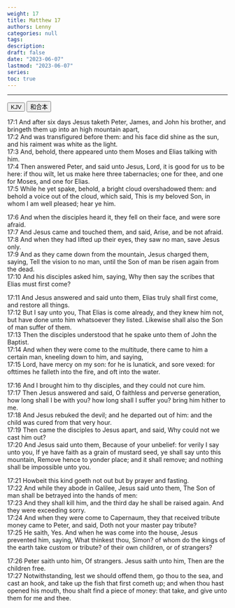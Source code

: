 ```yaml
---
weight: 17
title: Matthew 17
authors: Lenny
categories: null
tags: 
description: 
draft: false
date: "2023-06-07"
lastmod: "2023-06-07"
series:
toc: true
---
```



<!--more-->
---

<!-- Tab links -->

<div class="tab">
  <button class="tablinks active" onclick="tablabel(event, 'english')">KJV</button>
  <button class="tablinks" onclick="tablabel(event, 'chinese')">和合本</button>
</div>

<!-- Tab content -->
<div id="english" class="tabcontent" style="display:block">

17:1 And after six days Jesus taketh Peter, James, and John his brother, and bringeth them up into an high mountain apart,  
17:2 And was transfigured before them: and his face did shine as the sun, and his raiment was white as the light.  
17:3 And, behold, there appeared unto them Moses and Elias talking with him.  
17:4 Then answered Peter, and said unto Jesus, Lord, it is good for us to be here: if thou wilt, let us make here three tabernacles; one for thee, and one for Moses, and one for Elias.  
17:5 While he yet spake, behold, a bright cloud overshadowed them: and behold a voice out of the cloud, which said, This is my beloved Son, in whom I am well pleased; hear ye him.  

17:6 And when the disciples heard it, they fell on their face, and were sore afraid.  
17:7 And Jesus came and touched them, and said, Arise, and be not afraid.  
17:8 And when they had lifted up their eyes, they saw no man, save Jesus only.  
17:9 And as they came down from the mountain, Jesus charged them, saying, Tell the vision to no man, until the Son of man be risen again from the dead.  
17:10 And his disciples asked him, saying, Why then say the scribes that Elias must first come?  

17:11 And Jesus answered and said unto them, Elias truly shall first come, and restore all things.  
17:12 But I say unto you, That Elias is come already, and they knew him not, but have done unto him whatsoever they listed. Likewise shall also the Son of man suffer of them.  
17:13 Then the disciples understood that he spake unto them of John the Baptist.  
17:14 And when they were come to the multitude, there came to him a certain man, kneeling down to him, and saying,  
17:15 Lord, have mercy on my son: for he is lunatick, and sore vexed: for ofttimes he falleth into the fire, and oft into the water.  

17:16 And I brought him to thy disciples, and they could not cure him.  
17:17 Then Jesus answered and said, O faithless and perverse generation, how long shall I be with you? how long shall I suffer you? bring him hither to me.  
17:18 And Jesus rebuked the devil; and he departed out of him: and the child was cured from that very hour.  
17:19 Then came the disciples to Jesus apart, and said, Why could not we cast him out?  
17:20 And Jesus said unto them, Because of your unbelief: for verily I say unto you, If ye have faith as a grain of mustard seed, ye shall say unto this mountain, Remove hence to yonder place; and it shall remove; and nothing shall be impossible unto you.  

17:21 Howbeit this kind goeth not out but by prayer and fasting.  
17:22 And while they abode in Galilee, Jesus said unto them, The Son of man shall be betrayed into the hands of men:  
17:23 And they shall kill him, and the third day he shall be raised again. And they were exceeding sorry.  
17:24 And when they were come to Capernaum, they that received tribute money came to Peter, and said, Doth not your master pay tribute?  
17:25 He saith, Yes. And when he was come into the house, Jesus prevented him, saying, What thinkest thou, Simon? of whom do the kings of the earth take custom or tribute? of their own children, or of strangers?  

17:26 Peter saith unto him, Of strangers. Jesus saith unto him, Then are the children free.  
17:27 Notwithstanding, lest we should offend them, go thou to the sea, and cast an hook, and take up the fish that first cometh up; and when thou hast opened his mouth, thou shalt find a piece of money: that take, and give unto them for me and thee.  

</div>


<div id="chinese" class="tabcontent">

</div>